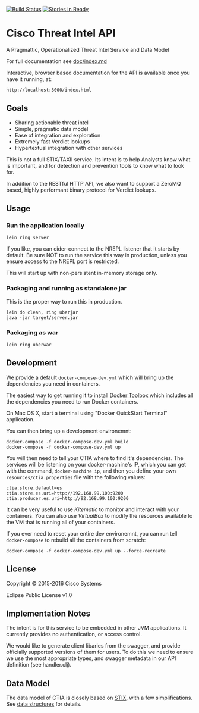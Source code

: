 [![Build Status](https://travis-ci.org/threatgrid/ctia.svg?branch=master)](https://travis-ci.org/threatgrid/ctia)
[![Stories in Ready](https://badge.waffle.io/threatgrid/ctia.png?label=ready&title=Ready)](https://waffle.io/threatgrid/ctia)
# Cisco Threat Intel API

A Pragmattic, Operationalized Threat Intel Service and Data Model

For full documentation see [doc/index.md](doc/index.md)

Interactive, browser based documentation for the API is available once
you have it running, at:

    http://localhost:3000/index.html

## Goals

 * Sharing actionable threat intel
 * Simple, pragmatic data model
 * Ease of integration and exploration
 * Extremely fast Verdict lookups
 * Hypertextual integration with other services

This is not a full STIX/TAXII service.  Its intent is to help
Analysts know what is important, and for detection and prevention
tools to know what to look for.

In addition to the RESTful HTTP API, we also want to support a ZeroMQ
based, highly performant binary protocol for Verdict lookups.

## Usage

### Run the application locally

`lein ring server`

If you like, you can cider-connect to the NREPL listener that it
starts by default.  Be sure NOT to run the service this way in
production, unless you ensure access to the NREPL port is restricted.

This will start up with non-persistent in-memory storage only.

### Packaging and running as standalone jar

This is the proper way to run this in production.

```
lein do clean, ring uberjar
java -jar target/server.jar
```

### Packaging as war

`lein ring uberwar`

## Development

We provide a default `docker-compose-dev.yml` which will bring up the
dependencies you need in containers.

The easiest way to get running it to install
[Docker Toolbox](https://www.docker.com/products/docker-toolbox) which
includes all the dependencies you need to run Docker containers.

On Mac OS X, start a terminal using "Docker QuickStart Terminal" application.

You can then bring up a development environemnt:
```
docker-compose -f docker-compose-dev.yml build
docker-compose -f docker-compose-dev.yml up
```

You will then need to tell your CTIA where to find it's dependencies.
The services will be listening on your docker-machine's IP, which you
can get with the command, `docker-machine ip`, and then you define
your own `resources/ctia.properties` file with the following values:

```
ctia.store.default=es
ctia.store.es.uri=http://192.168.99.100:9200
ctia.producer.es.uri=http://92.168.99.100:9200
```

It can be very useful to use _Kitematic_ to monitor and interact with
your containers.  You can also use _VirtualBox_ to modify the
resources available to the VM that is running all of your containers.

If you ever need to reset your entire dev environemnt, you can run
tell `docker-compose` to rebuild all the containers from scratch:

```
docker-compose -f docker-compose-dev.yml up --force-recreate
```


## License

Copyright © 2015-2016 Cisco Systems

Eclipse Public License v1.0


## Implementation Notes

The intent is for this service to be embedded in other JVM
applications.  It currently provides no authentication, or access
control.

We would like to generate client libaries from the swagger, and
provide officially supported versions of them for users.  To do this
we need to ensure we use the most appropriate types, and swagger
metadata in our API definition (see handler.clj).

## Data Model

The data model of CTIA is closely based on
[STIX](http://stixproject.github.io/data-model/), with a few
simplifications.  See [data structures](doc/data_structures.md) for details.
